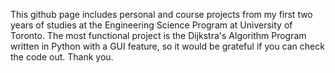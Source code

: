This github page includes personal and course projects from my first two years of studies at the Engineering Science Program at University of Toronto. The most functional project is the Dijkstra's Algorithm Program written in Python with a GUI feature, so it would be grateful if you can check the code out. Thank you. 
